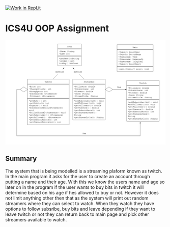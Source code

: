 [![Work in Repl.it](https://classroom.github.com/assets/work-in-replit-14baed9a392b3a25080506f3b7b6d57f295ec2978f6f33ec97e36a161684cbe9.svg)](https://classroom.github.com/online_ide?assignment_repo_id=4818934&assignment_repo_type=AssignmentRepo)
# ICS4U OOP Assignment

<img src="https://github.com/SACHSTech/oop-assignment-JacksonCheung21/blob/main/oopdiagram.png">

## Summary
The system that is being modelled is a streaming plaform known as twitch. In the main program it asks for the user to create an account through putting a name and their age. With this we know the users name and age so later on in the program if the user wants to buy bits in twitch it will determine based on his age if hes allowed to buy or not. However it does not limit anything other then that as the system will print out random streamers where they can select to watch. When they watch they have options to follow subsribe, buy bits and leave depending if they want to leave twitch or not they can return back to main page and pick other streamers available to watch. 